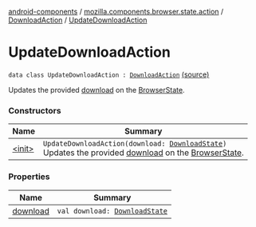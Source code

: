 [android-components](../../../index.md) / [mozilla.components.browser.state.action](../../index.md) / [DownloadAction](../index.md) / [UpdateDownloadAction](./index.md)

# UpdateDownloadAction

`data class UpdateDownloadAction : `[`DownloadAction`](../index.md) [(source)](https://github.com/mozilla-mobile/android-components/blob/master/components/browser/state/src/main/java/mozilla/components/browser/state/action/BrowserAction.kt#L590)

Updates the provided [download](download.md) on the [BrowserState](../../../mozilla.components.browser.state.state/-browser-state/index.md).

### Constructors

| Name | Summary |
|---|---|
| [&lt;init&gt;](-init-.md) | `UpdateDownloadAction(download: `[`DownloadState`](../../../mozilla.components.browser.state.state.content/-download-state/index.md)`)`<br>Updates the provided [download](download.md) on the [BrowserState](../../../mozilla.components.browser.state.state/-browser-state/index.md). |

### Properties

| Name | Summary |
|---|---|
| [download](download.md) | `val download: `[`DownloadState`](../../../mozilla.components.browser.state.state.content/-download-state/index.md) |
